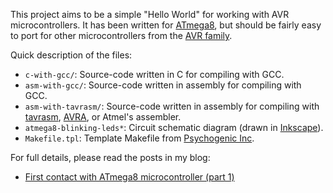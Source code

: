 This project aims to be a simple "Hello World" for working with AVR
microcontrollers. It has been written for [ATmega8][atmega8], but should be
fairly easy to port for other microcontrollers from the [AVR family][avr].

Quick description of the files:

* `c-with-gcc/`: Source-code written in C for compiling with GCC.
* `asm-with-gcc/`: Source-code written in assembly for compiling with GCC.
* `asm-with-tavrasm/`: Source-code written in assembly for compiling with [tavrasm][tavrasm], [AVRA][avra], or Atmel's assembler.
* `atmega8-blinking-leds*`: Circuit schematic diagram (drawn in [Inkscape][inkscape]).
* `Makefile.tpl`: Template Makefile from [Psychogenic Inc][makefile].

For full details, please read the posts in my blog:

* [First contact with ATmega8 microcontroller (part 1)](http://denilson.sa.nom.br/blog/2007-10-25/first-contact-with-atmega8-microcontroller-part-1)

[atmega8]: http://www.atmel.com/dyn/products/product_card.asp?part_id=2004
[avr]: http://en.wikipedia.org/wiki/Atmel_AVR
[inkscape]: http://www.inkscape.org/
[tavrasm]: http://www.tavrasm.org/
[avra]: http://avra.sourceforge.net
[makefile]: http://electrons.psychogenic.com/modules/arms/art/8/AVRProjectOrganizationStandardizedAVRMakefileTemplate.php
